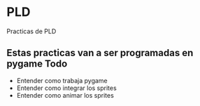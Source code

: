 PLD
===

Practicas de PLD

Estas practicas van a ser programadas en pygame
Todo
----

- Entender como trabaja pygame
- Entender como integrar los sprites
- Entender como animar los sprites



